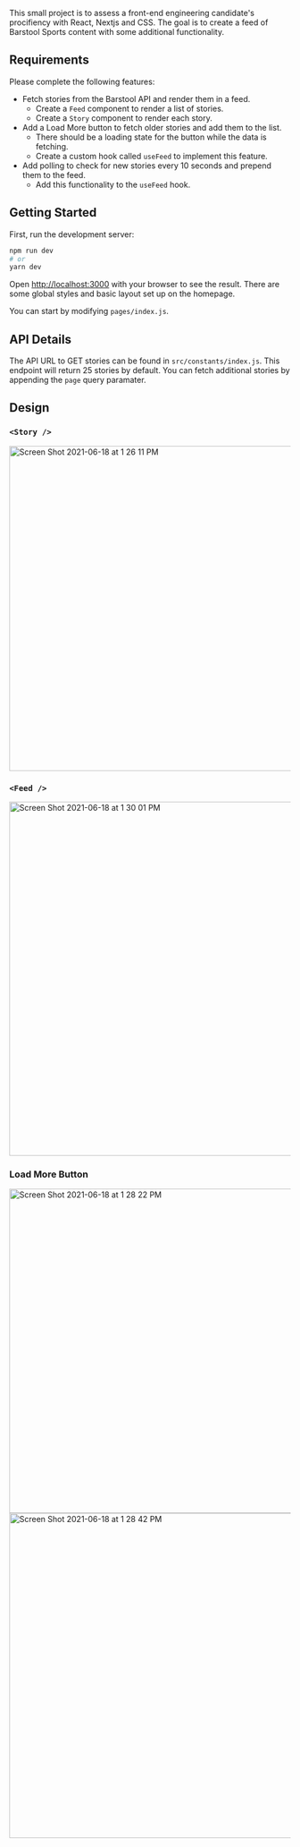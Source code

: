 This small project is to assess a front-end engineering candidate's procifiency with React, Nextjs and CSS. The goal is to create a feed of Barstool Sports content with some additional functionality.

## Requirements

Please complete the following features:

- Fetch stories from the Barstool API and render them in a feed.
  - Create a `Feed` component to render a list of stories.
  - Create a `Story` component to render each story.
- Add a Load More button to fetch older stories and add them to the list.
  - There should be a loading state for the button while the data is fetching.
  - Create a custom hook called `useFeed` to implement this feature.
- Add polling to check for new stories every 10 seconds and prepend them to the feed.
  - Add this functionality to the `useFeed` hook.
  
## Getting Started

First, run the development server:

```bash
npm run dev
# or
yarn dev
```

Open [http://localhost:3000](http://localhost:3000) with your browser to see the result. There are some global styles and basic layout set up on the homepage.

You can start by modifying `pages/index.js`.

## API Details

The API URL to GET stories can be found in `src/constants/index.js`. This endpoint will return 25 stories by default. You can fetch additional stories by appending the `page` query paramater.

## Design

### `<Story />`
<img width="581" alt="Screen Shot 2021-06-18 at 1 26 11 PM" src="https://user-images.githubusercontent.com/9220514/122597170-00cbc680-d039-11eb-99d8-c035ddebc510.png">

### `<Feed />`
<img width="633" alt="Screen Shot 2021-06-18 at 1 30 01 PM" src="https://user-images.githubusercontent.com/9220514/122597441-599b5f00-d039-11eb-96a5-47b51879ee51.png">

### Load More Button
<img width="580" alt="Screen Shot 2021-06-18 at 1 28 22 PM" src="https://user-images.githubusercontent.com/9220514/122597273-2658d000-d039-11eb-92c9-f293327036a5.png">
<img width="581" alt="Screen Shot 2021-06-18 at 1 28 42 PM" src="https://user-images.githubusercontent.com/9220514/122597286-2a84ed80-d039-11eb-9c1d-b9b34d1bc6fc.png">
